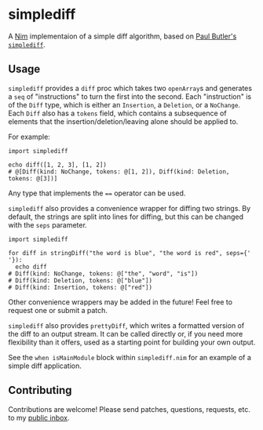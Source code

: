 # simplediff

A [Nim](https://nim-lang.org) implementaion of a simple diff algorithm, based on [Paul Butler's `simplediff`](https://github.com/paulgb/simplediff).

## Usage

`simplediff` provides a `diff` proc which takes two `openArray`s and generates a `seq` of "instructions" to turn the first into the second. Each "instruction" is of the `Diff` type, which is either an `Insertion`, a `Deletion`, or a `NoChange`. Each `Diff` also has a `tokens` field, which contains a subsequence of elements that the insertion/deletion/leaving alone should be applied to. 

For example:

```
import simplediff

echo diff([1, 2, 3], [1, 2])
# @[Diff(kind: NoChange, tokens: @[1, 2]), Diff(kind: Deletion, tokens: @[3])]
```

Any type that implements the `==` operator can be used.

`simplediff` also provides a convenience wrapper for diffing two strings. By default, the strings are split into lines for diffing, but this can be changed with the `seps` parameter.

```
import simplediff

for diff in stringDiff("the word is blue", "the word is red", seps={' '}):
  echo diff
# Diff(kind: NoChange, tokens: @["the", "word", "is"])
# Diff(kind: Deletion, tokens: @["blue"])
# Diff(kind: Insertion, tokens: @["red"])
```

Other convenience wrappers may be added in the future! Feel free to request one or submit a patch.

`simplediff` also provides `prettyDiff`, which writes a formatted version of the diff to an output stream. It can be called directly or, if you need more flexibility than it offers, used as a starting point for building your own output.

See the `when isMainModule` block within `simplediff.nim` for an example of a simple diff application.

## Contributing

Contributions are welcome! Please send patches, questions, requests, etc. to my [public inbox](mailto:~reesmichael1/public-inbox@lists.sr.ht).
